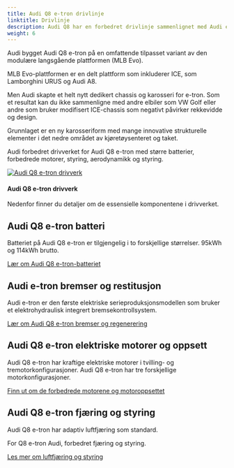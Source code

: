 ```yaml
---
title: Audi Q8 e-tron drivlinje
linktitle: Drivlinje
description: Audi Q8 har en forbedret drivlinje sammenlignet med Audi e-tron med større batteri og økt effektivitet.
weight: 6
---
```


<!-- markdownlint-disable MD033 -->

Audi bygget Audi Q8 e-tron på en omfattende tilpasset variant av den modulære langsgående plattformen (MLB Evo).

MLB Evo-plattformen er en delt plattform som inkluderer ICE, som Lamborghini URUS og Audi A8.

Men Audi skapte et helt nytt dedikert chassis og karosseri for e-tron. Som et resultat kan du ikke sammenligne med andre elbiler som VW Golf eller andre som bruker modifisert ICE-chassis som negativt påvirker rekkevidde og design.

Grunnlaget er en ny karosseriform med mange innovative strukturelle elementer i det nedre området av kjøretøysenteret og taket.

Audi forbedret drivverket for Audi Q8 e-tron med større batterier, forbedrede motorer, styring, aerodynamikk og styring.

<figur>
    <a href="https://media.electrichasgoneaudi.net/multimedia/models/q8-e-tron/drivetrain/drivetrain.jpg">
        <img src="https://media.electrichasgoneaudi.net/multimedia/models/q8-e-tron/drivetrain/drivetrain_st.jpg" alt="Audi Q8 e-tron drivverk" title="Audi Q8 e-tron drivverk ">
    </a>
    <figcaption><h4>Audi Q8 e-tron drivverk</h4></figcaption>
</figur>

Nedenfor finner du detaljer om de essensielle komponentene i drivverket.

## Audi Q8 e-tron batteri

Batteriet på Audi Q8 e-tron er tilgjengelig i to forskjellige størrelser. 95kWh og 114kWh brutto.

[Lær om Audi Q8 e-tron-batteriet](battery)

## Audi e-tron bremser og restitusjon

Audi e-tron er den første elektriske serieproduksjonsmodellen som bruker et elektrohydraulisk integrert bremsekontrollsystem.

[Lær om Audi Q8 e-tron bremser og regenerering](brakes)

## Audi Q8 e-tron elektriske motorer og oppsett

Audi Q8 e-tron har kraftige elektriske motorer i tvilling- og tremotorkonfigurasjoner. Audi Q8 e-tron har tre forskjellige motorkonfigurasjoner.

[Finn ut om de forbedrede motorene og motoroppsettet](motor)

## Audi Q8 e-tron fjæring og styring

Audi Q8 e-tron har adaptiv luftfjæring som standard.

For Q8 e-tron Audi, forbedret fjæring og styring.

[Les mer om luftfjæring og styring](suspension)
